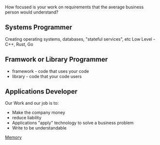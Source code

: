 
How focused is your work on requirements that the average business person would understand?

## Systems Programmer
Creating operating systems, databases, "stateful services", etc
Low Level - C++, Rust, Go 

## Framwork or Library Programmer

- framework - code that uses your code
- library -  code that your code users

## Applications Developer

Our Work and our job is to:
- Make the company money 
- reduce liability 
- Applications "apply" technology to solve a business problem
- Write to be understandable

[Memory](/img/memory.excalidraw.svg)